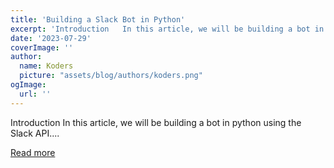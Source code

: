 ```yaml
---
title: 'Building a Slack Bot in Python'
excerpt: 'Introduction   In this article, we will be building a bot in python using the Slack API....'
date: '2023-07-29'
coverImage: ''
author:
  name: Koders
  picture: "assets/blog/authors/koders.png"
ogImage:
  url: ''
---
```


Introduction   In this article, we will be building a bot in python using the Slack API....

[Read more](https://dev.to/haszankauna/building-a-slack-bot-in-python-146d)
